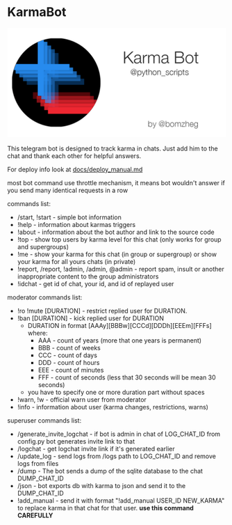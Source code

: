 # KarmaBot

![Лого проекта](./docs/pictures/gitgub_titlepic.png)

This telegram bot is designed to track karma in chats.
Just add him to the chat and thank each other for helpful answers.

For deploy info look at [docs/deploy_manual.md](./docs/deploy_manual.md)

most bot command use throttle mechanism, it means bot wouldn't answer if you send many identical requests in a row

commands list:
* /start, !start - simple bot information
* !help - information about karmas triggers
* !about - information about the bot author and link to the source code
* !top - show top users by karma level for this chat (only works for group and supergroups)
* !me - show your karma for this chat (in group or supergroup) or show your karma for all yours chats (in private)
* !report, /report, !admin, /admin, @admin - report spam, insult or another inappropriate content 
to the group administrators
* !idchat - get id of chat, your id, and id of replayed user   

moderator commands list:
* !ro !mute [DURATION] - restrict replied user for DURATION. 
* !ban [DURATION] - kick replied user for DURATION
  * DURATION in format [AAAy][BBBw][CCCd][DDDh][EEEm][FFFs] where:
    * AAA - count of years (more that one years is permanent)
    * BBB - count of weeks
    * CCC - count of days
    * DDD - count of hours
    * EEE - count of minutes
    * FFF - count of seconds (less that 30 seconds will be mean 30 seconds)
  * you have to specify one or more duration part without spaces
* !warn, !w - official warn user from moderator
* !info - information about user (karma changes, restrictions, warns)

superuser commands list:
* /generate_invite_logchat - if bot is admin in chat of LOG_CHAT_ID from config.py bot generates invite link to that
* /logchat - get logchat invite link if it's generated earlier
* /update_log - send logs from /logs path to LOG_CHAT_ID and remove logs from files
* /dump - The bot sends a dump of the sqlite database to the chat DUMP_CHAT_ID
* /json - bot exports db with karma to json and send it to the DUMP_CHAT_ID
* !add_manual - send it with format  "!add_manual USER_ID NEW_KARMA" to replace karma in that chat for that user.
**use this command CAREFULLY**
